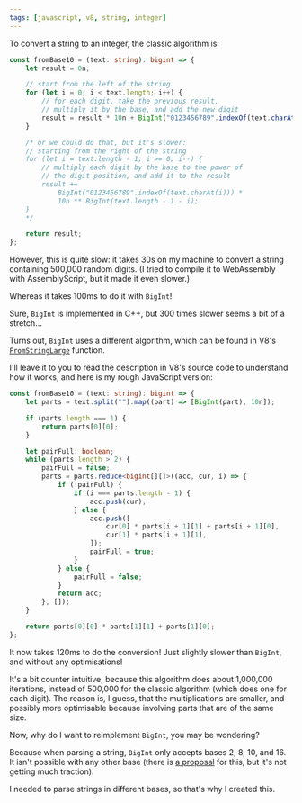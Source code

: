 ```yaml
---
tags: [javascript, v8, string, integer]
---
```


To convert a string to an integer, the classic algorithm is:

```ts
const fromBase10 = (text: string): bigint => {
	let result = 0n;

	// start from the left of the string
	for (let i = 0; i < text.length; i++) {
		// for each digit, take the previous result,
		// multiply it by the base, and add the new digit
		result = result * 10n + BigInt("0123456789".indexOf(text.charAt(i)));
	}

	/* or we could do that, but it's slower:
	// starting from the right of the string
	for (let i = text.length - 1; i >= 0; i--) {
		// multiply each digit by the base to the power of
		// the digit position, and add it to the result
		result +=
			BigInt("0123456789".indexOf(text.charAt(i))) *
			10n ** BigInt(text.length - 1 - i);
	}
	*/

	return result;
};
```

However, this is quite slow: it takes 30s on my machine to convert a string containing 500,000 random digits. (I tried to compile it to WebAssembly with AssemblyScript, but it made it even slower.)

Whereas it takes 100ms to do it with `BigInt`!

Sure, `BigInt` is implemented in C++, but 300 times slower seems a bit of a stretch...

Turns out, `BigInt` uses a different algorithm, which can be found in V8's [`FromStringLarge`](https://github.com/v8/v8/blob/main/src/bigint/fromstring.cc) function.

I'll leave it to you to read the description in V8's source code to understand how it works, and here is my rough JavaScript version:

```ts
const fromBase10 = (text: string): bigint => {
	let parts = text.split("").map((part) => [BigInt(part), 10n]);

	if (parts.length === 1) {
		return parts[0][0];
	}

	let pairFull: boolean;
	while (parts.length > 2) {
		pairFull = false;
		parts = parts.reduce<bigint[][]>((acc, cur, i) => {
			if (!pairFull) {
				if (i === parts.length - 1) {
					acc.push(cur);
				} else {
					acc.push([
						cur[0] * parts[i + 1][1] + parts[i + 1][0],
						cur[1] * parts[i + 1][1],
					]);
					pairFull = true;
				}
			} else {
				pairFull = false;
			}
			return acc;
		}, []);
	}

	return parts[0][0] * parts[1][1] + parts[1][0];
};
```

It now takes 120ms to do the conversion! Just slightly slower than `BigInt`, and without any optimisations!

It's a bit counter intuitive, because this algorithm does about 1,000,000 iterations, instead of 500,000 for the classic algorithm (which does one for each digit). The reason is, I guess, that the multiplications are smaller, and possibly more optimisable because involving parts that are of the same size.

Now, why do I want to reimplement `BigInt`, you may be wondering?

Because when parsing a string, `BigInt` only accepts bases 2, 8, 10, and 16. It isn't possible with any other base (there is [a proposal](https://github.com/tc39/proposal-number-fromstring) for this, but it's not getting much traction).

I needed to parse strings in different bases, so that's why I created this.
